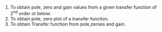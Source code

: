1. To obtain pole, zero and gain values from a given transfer function of 2<sup>nd</sup> order or below.
2. To obtain pole, zero plot of a transfer function.
3. To obtain Transfer function from pole,zeroes and gain.
